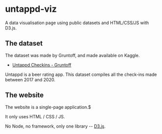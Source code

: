 # untappd-viz

A data visualisation page using public datasets and HTML/CSS/JS with D3.js.

## The dataset

The dataset was made by Gruntoff, and made available on Kaggle.

- [Untappd Checkins - Gruntoff](https://www.kaggle.com/datasets/gruntoff/untappd-checkins)

Untappd is a beer rating app. This dataset compiles all the check-ins made between 2017 and 2020.


## The website

The website is a single-page application.$

It only uses HTML / CSS / JS.

No Node, no framework, only one library -- [D3.js](https://d3js.org).
